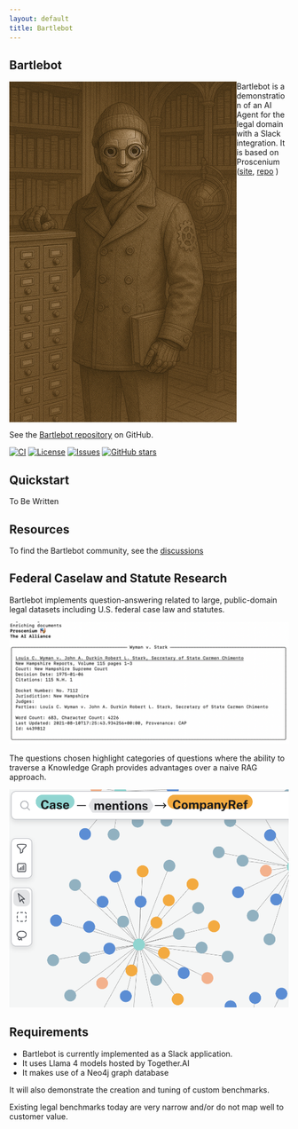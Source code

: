 ```yaml
---
layout: default
title: Bartlebot
---
```


## Bartlebot

<img src="./assets/images/bartlebot.png" align="left" width="410px" alt="bartlebot"/>

Bartlebot is a demonstration of an AI Agent for the legal domain with a Slack integration.  It is based on Proscenium ([site](https://the-ai-alliance.github.io/proscenium/), [repo](https://github.com/The-AI-Alliance/proscenium) )

<br clear="left"/>

See the [Bartlebot repository](https://github.com/The-AI-Alliance/bartlebot) on GitHub.

[![CI](https://github.com/The-AI-Alliance/bartlebot/actions/workflows/pytest.yml/badge.svg)](https://github.com/The-AI-Alliance/bartlebot/actions/workflows/pytest.yml)
[![License](https://img.shields.io/github/license/The-AI-Alliance/bartlebot)](https://github.com/The-AI-Alliance/bartlebot/tree/main?tab=Apache-2.0-1-ov-file#readme)
[![Issues](https://img.shields.io/github/issues/The-AI-Alliance/bartlebot)](https://github.com/The-AI-Alliance/bartlebot/issues)
[![GitHub stars](https://img.shields.io/github/stars/The-AI-Alliance/bartlebot?style=social)](https://github.com/The-AI-Alliance/bartlebot/stargazers)

## Quickstart

To Be Written

## Resources

To find the Bartlebot community, see the [discussions](https://github.com/The-AI-Alliance/bartlebot/discussions)

## Federal Caselaw and Statute Research

Bartlebot implements question-answering related to
large, public-domain legal datasets including U.S. federal case law and statutes.

<img src="./assets/images/enrich.png" width="600px" alt="legal kg"/>

The questions chosen highlight categories of questions where the ability to traverse a
Knowledge Graph provides advantages over a naive RAG approach.

<img src="./assets/images/legal_kg.png" width="600px" alt="legal kg"/>

## Requirements

- Bartlebot is currently implemented as a Slack application.
- It uses Llama 4 models hosted by Together.AI
- It makes use of a Neo4j graph database

It will also demonstrate the creation and tuning of custom benchmarks.

Existing legal benchmarks today are very narrow and/or do not map well to customer value.
